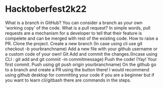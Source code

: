 # Hacktoberfest2k22
What is a branch in GitHub? You can consider a branch as your own 'working copy' of the code. What is a pull request? In simple words, pull requests are a mechanism for a developer to tell that their feature is compelete and can be merged with rest of the existing code. How to raise a PR. Clone the project. Create a new branch (In case using cli use git checkout -b yourbranchname) Add a new file with your github username or a custom code of your own! Git Add and commit the changes.(Incase using CLI : git add <filename> and git commit -m commitmessage) Push the code! (Yay! Your first commit. Push using git push origin yourbranchname) On the github go to a branch and create a PR using the button there! I would recommend using github desktop for committing your code if you are a beginner but if you want to learn cli/gitbash there are commands in the steps.
